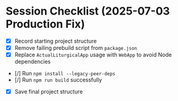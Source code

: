# Session Checklist (2025-07-03 Production Fix)

- [x] Record starting project structure
- [x] Remove failing prebuild script from `package.json`
- [x] Replace `ActualLiturgicalApp` usage with `WebApp` to avoid Node dependencies
- [/] Run `npm install --legacy-peer-deps`
- [/] Run `npm run build` successfully
- [x] Save final project structure
